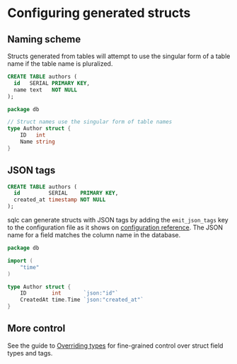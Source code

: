 # Configuring generated structs

## Naming scheme

Structs generated from tables will attempt to use the singular form of a table
name if the table name is pluralized.

```sql
CREATE TABLE authors (
  id   SERIAL PRIMARY KEY,
  name text   NOT NULL
);
```

```go
package db

// Struct names use the singular form of table names
type Author struct {
	ID   int
	Name string
}
```

## JSON tags

```sql
CREATE TABLE authors (
  id         SERIAL    PRIMARY KEY,
  created_at timestamp NOT NULL
);
```

sqlc can generate structs with JSON tags by adding the `emit_json_tags` key to the configuration file as it shows on [configuration reference](../reference/config.md).
The JSON name for a field matches
the column name in the database.

```go
package db

import (
	"time"
)

type Author struct {
	ID        int       `json:"id"`
	CreatedAt time.Time `json:"created_at"`
}
```

## More control

See the guide to [Overriding types](./overrides.md) for fine-grained control over struct field types and tags.
